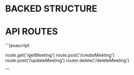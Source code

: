 # BACKED STRUCTURE 

# API ROUTES

'''javascript

route.get('/getMeeting')
route.post('/createMeeting')
route.post('/updateMeeting')
router.delete('/deleteMeeting')

'''